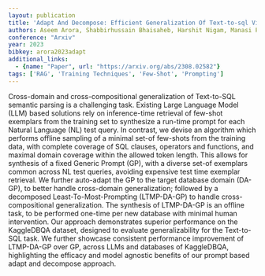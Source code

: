 ```yaml
---
layout: publication
title: 'Adapt And Decompose: Efficient Generalization Of Text-to-sql Via Domain Adapted Least-to-most Prompting'
authors: Aseem Arora, Shabbirhussain Bhaisaheb, Harshit Nigam, Manasi Patwardhan, Lovekesh Vig, Gautam Shroff
conference: "Arxiv"
year: 2023
bibkey: arora2023adapt
additional_links:
  - {name: "Paper", url: "https://arxiv.org/abs/2308.02582"}
tags: ['RAG', 'Training Techniques', 'Few-Shot', 'Prompting']
---
```

Cross-domain and cross-compositional generalization of Text-to-SQL semantic
parsing is a challenging task. Existing Large Language Model (LLM) based
solutions rely on inference-time retrieval of few-shot exemplars from the
training set to synthesize a run-time prompt for each Natural Language (NL)
test query. In contrast, we devise an algorithm which performs offline sampling
of a minimal set-of few-shots from the training data, with complete coverage of
SQL clauses, operators and functions, and maximal domain coverage within the
allowed token length. This allows for synthesis of a fixed Generic Prompt (GP),
with a diverse set-of exemplars common across NL test queries, avoiding
expensive test time exemplar retrieval. We further auto-adapt the GP to the
target database domain (DA-GP), to better handle cross-domain generalization;
followed by a decomposed Least-To-Most-Prompting (LTMP-DA-GP) to handle
cross-compositional generalization. The synthesis of LTMP-DA-GP is an offline
task, to be performed one-time per new database with minimal human
intervention. Our approach demonstrates superior performance on the KaggleDBQA
dataset, designed to evaluate generalizability for the Text-to-SQL task. We
further showcase consistent performance improvement of LTMP-DA-GP over GP,
across LLMs and databases of KaggleDBQA, highlighting the efficacy and model
agnostic benefits of our prompt based adapt and decompose approach.
